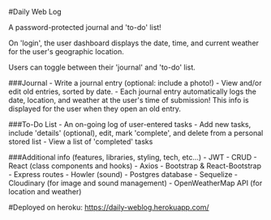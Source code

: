 #Daily Web Log

A password-protected journal and 'to-do' list!

On 'login', the user dashboard displays the date, time, and current weather for the user's geographic location.

Users can toggle between their 'journal' and 'to-do' list.

###Journal
    - Write a journal entry (optional: include a photo!)
    - View and/or edit old entries, sorted by date. 
    - Each journal entry automatically logs the date, location, and weather at the user's time of submission! This info is displayed for the user when they open an old entry.

###To-Do List
    - An on-going log of user-entered tasks
    - Add new tasks, include 'details' (optional), edit, mark 'complete', and delete from a personal stored list
    - View a list of 'completed' tasks

###Additional info (features, libraries, styling, tech, etc...)
    - JWT
    - CRUD
    - React (class components and hooks)
    - Axios
    - Bootstrap & React-Bootstrap
    - Express routes
    - Howler (sound)
    - Postgres database
    - Sequelize
    - Cloudinary (for image and sound management)
    - OpenWeatherMap API (for location and weather)



#Deployed on heroku:
https://daily-weblog.herokuapp.com/

